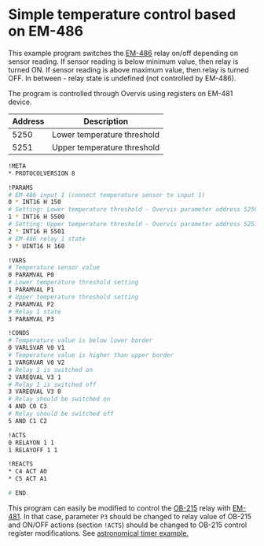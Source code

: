 # Simple temperature control based on EM-486

This example program switches the [EM-486](https://www.overvis.com/equipment/em-486/) relay on/off depending on sensor reading. If sensor reading is below minimum value, then relay is turned ON. If sensor reading is above maximum value, then relay is turned OFF. In between - relay state is undefined (not controlled by EM-486).

The program is controlled through Overvis using registers on EM-481 device.

Address | Description
--------|------------
5250    | Lower temperature threshold
5251    | Upper temperature threshold


```bash
!META
* PROTOCOLVERSION 8

!PARAMS
# EM-486 input 1 (connect temperature sensor to input 1)
0 * INT16 H 150
# Setting: Lower temperature threshold - Overvis parameter address 5250
1 * INT16 H 5500
# Setting: Upper temperature threshold - Overvis parameter address 5251
2 * INT16 H 5501
# EM-486 relay 1 state
3 * UINT16 H 160

!VARS
# Temperature sensor value
0 PARAMVAL P0
# Lower temperature threshold setting
1 PARAMVAL P1
# Upper temperature threshold setting
2 PARAMVAL P2
# Relay 1 state
3 PARAMVAL P3

!CONDS
# Temperature value is below lower border
0 VARLSVAR V0 V1
# Temperature value is higher than upper border
1 VARGRVAR V0 V2
# Relay 1 is switched on
2 VAREQVAL V3 1
# Relay 1 is switched off
3 VAREQVAL V3 0
# Relay should be switched on
4 AND C0 C3
# Relay should be switched off
5 AND C1 C2

!ACTS
0 RELAYON 1 1
1 RELAYOFF 1 1

!REACTS
* C4 ACT A0
* C5 ACT A1

# END.
```

This program can easily be modified to control the [OB-215](https://www.overvis.com/equipment/ob-215/) relay with [EM-481](https://www.overvis.com/equipment/em-481/). In that case, parameter `P3` should be changed to relay value of OB-215 and ON/OFF actions (section `!ACTS`) should be changed to OB-215 control register modifications. See [astronomical timer example.](./astronomical-timer.md)

